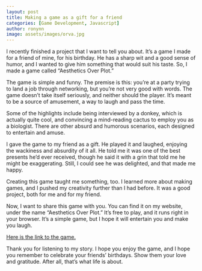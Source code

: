 ```yaml
---
layout: post
title: Making a game as a gift for a friend
categories: [Game Development, Javascript]
author: ronynn
image: assets/images/orva.jpg
---
```


I recently finished a project that I want to tell you about. It’s a game I made for a friend of mine, for his birthday. He has a sharp wit and a good sense of humor, and I wanted to give him something that would suit his taste. So, I made a game called “Aesthetics Over Plot.”

The game is simple and funny. The premise is this: you’re at a party trying to land a job through networking, but you’re not very good with words. The game doesn’t take itself seriously, and neither should the player. It’s meant to be a source of amusement, a way to laugh and pass the time.

Some of the highlights include being interviewed by a donkey, which is actually quite cool, and convincing a mind-reading cactus to employ you as a biologist. There are other absurd and humorous scenarios, each designed to entertain and amuse.

I gave the game to my friend as a gift. He played it and laughed, enjoying the wackiness and absurdity of it all. He told me it was one of the best presents he’d ever received, though he said it with a grin that told me he might be exaggerating. Still, I could see he was delighted, and that made me happy.

Creating this game taught me something, too. I learned more about making games, and I pushed my creativity further than I had before. It was a good project, both for me and for my friend.

Now, I want to share this game with you. You can find it on my website, under the name “Aesthetics Over Plot.” It’s free to play, and it runs right in your browser. It’s a simple game, but I hope it will entertain you and make you laugh.

[Here is the link to the game.](https://ronynn.github.io/Game-Jam-Submissions/Aesthetics)

Thank you for listening to my story. I hope you enjoy the game, and I hope you remember to celebrate your friends’ birthdays. Show them your love and gratitude. After all, that’s what life is about.

